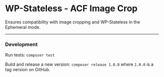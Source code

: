 # WP-Stateless - ACF Image Crop

Ensures compatibility with image cropping and WP-Stateless in the Ephemeral mode.

---

### Development

Run tests: `composer test`

Build and release a new version: `composer release 1.0.0` where `1.0.0` is a tag version on GitHub.
